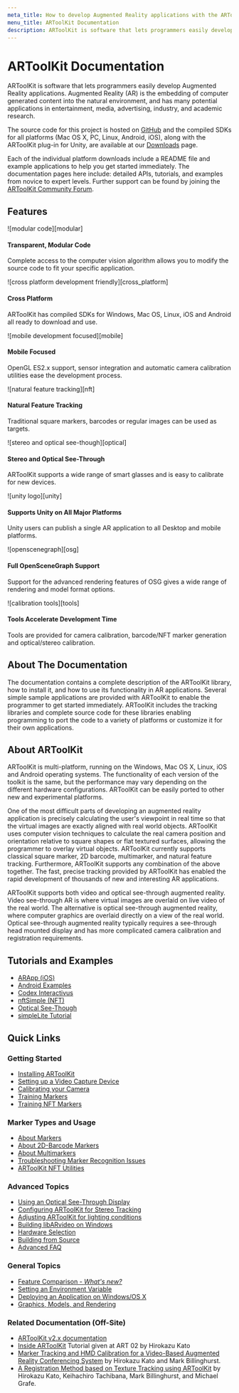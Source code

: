 ```yaml
---
meta_title: How to develop Augmented Reality applications with the ARToolKit SDK
menu_title: ARToolKit Documentation
description: ARToolKit is software that lets programmers easily develop Augmented Reality applications.
---
```


# ARToolKit Documentation

ARToolKit is software that lets programmers easily develop Augmented Reality applications. Augmented Reality (AR) is the embedding of computer generated content into the natural environment, and has many potential applications in entertainment, media, advertising, industry, and academic research.

The source code for this project is hosted on [GitHub][artk_github] and the compiled SDKs for all platforms (Mac OS X, PC, Linux, Android, iOS), along with the ARToolKit plug-in for Unity, are available at our [Downloads][artk_sdk_download] page.

Each of the individual platform downloads include a README file and example applications to help you get started immediately.  The documentation pages here include: detailed APIs, tutorials, and examples from novice to expert levels. Further support can be found by joining the [ARToolKit Community Forum][artk_forums].

## Features

<div class="feature_list">
<div class="feature">
![modular code][modular]

#### Transparent, Modular Code
Complete access to the computer vision algorithm allows you to modify the source code to fit your specific application.
</div>
<div class="feature">
![cross platform development friendly][cross_platform]

#### Cross Platform
ARToolKit has compiled SDKs for Windows, Mac OS, Linux, iOS and Android all ready to download and use.
</div>
<div class="feature">
![mobile development focused][mobile]

#### Mobile Focused
OpenGL ES2.x support, sensor integration and automatic camera calibration utilities ease the development process.
</div>
<div class="feature">
![natural feature tracking][nft]

#### Natural Feature Tracking
Traditional square markers, barcodes or regular images can be used as targets.
</div>
<div class="feature">
![stereo and optical see-though][optical]

#### Stereo and Optical See-Through
ARToolKit supports a wide range of smart glasses and is easy to calibrate for new devices.
</div>
<div class="feature">
![unity logo][unity]

#### Supports Unity on All Major Platforms
Unity users can publish a single AR application to all Desktop and mobile platforms.
</div>
<div class="feature">
![openscenegraph][osg]

#### Full OpenSceneGraph Support
Support for the advanced rendering features of OSG gives a wide range of rendering and model format options.
</div>
<div class="feature">
![calibration tools][tools]

#### Tools Accelerate Development Time
Tools are provided for camera calibration, barcode/NFT marker generation and optical/stereo calibration.
</div>
</div>

## About The Documentation

The documentation contains a complete description of the ARToolKit library, how to install it, and how to use its functionality in AR applications. Several simple sample applications are provided with ARToolKit to enable the programmer to get started immediately. ARToolKit includes the tracking libraries and complete source code for these libraries enabling programming to port the code to a variety of platforms or customize it for their own applications.

## About ARToolKit

ARToolKit is multi-platform, running on the Windows, Mac OS X, Linux, iOS and Android operating systems. The functionality of each version of the toolkit is the same, but the performance may vary depending on the different hardware configurations. ARToolKit can be easily ported to other new and experimental platforms.

One of the most difficult parts of developing an augmented reality application is precisely calculating the user's viewpoint in real time so that the virtual images are exactly aligned with real world objects. ARToolKit uses computer vision techniques to calculate the real camera position and orientation relative to square shapes or flat textured surfaces, allowing the programmer to overlay virtual objects. ARToolKit currently supports classical square marker, 2D barcode, multimarker, and natural feature tracking. Furthermore, ARToolKit supports any combination of the above together. The fast, precise tracking provided by ARToolKit has enabled the rapid development of thousands of new and interesting AR applications.

ARToolKit supports both video and optical see-through augmented reality. Video see-through AR is where virtual images are overlaid on live video of the real world. The alternative is optical see-through augmented reality, where computer graphics are overlaid directly on a view of the real world. Optical see-through augmented reality typically requires a see-through head mounted display and has more complicated camera calibration and registration requirements.

## Tutorials and Examples

* [ARApp (iOS)][example_arapp]
* [Android Examples][android_examples]
* [Codex Interactivus][codex_interactivus]
* [nftSimple (NFT)][example_nftsimple]
* [Optical See-Though][example_optical]
* [simpleLite Tutorial][example_simplelite]

## Quick Links

### Getting Started
* [Installing ARToolKit][about_installing]
* [Setting up a Video Capture Device][config_video_capture]
* [Calibrating your Camera][camera_calibration]
* [Training Markers][marker_training]
* [Training NFT Markers][marker_nft_training]

### Marker Types and Usage
* [About Markers][marker_about]
* [About 2D-Barcode Markers][marker_barcode]
* [About Multimarkers][marker_multi]
* [Troubleshooting Marker Recognition Issues][marker_troubleshooting]
* [ARToolKit NFT Utilities][marker_nft_utilities]

### Advanced Topics
* [Using an Optical See-Through Display][config_optical_see-through]
* [Configuring ARToolKit for Stereo Tracking][config_camera_stereo_tracking]
* [Adjusting ARToolKit for lighting conditions][config_adjusting_exposure]
* [Building libARvideo on Windows][windows_building_libarvideo]
* [Hardware Selection][about_hardware_selection]
* [Building from Source][build_artoolkit]
* [Advanced FAQ][about_faq]

### General Topics
* [Feature Comparison - *What's new?*][about_feature_comparison]
* [Setting an Environment Variable][general_environment_variables]
* [Deploying an Application on Windows/OS X][general_deploy_application]
* [Graphics, Models, and Rendering][about_rendering]

### Related Documentation (Off-Site)
* [ARToolKit v2.x documentation][external_2x_docs]
* [Inside ARToolKit][external_inside_artoolkit] Tutorial given at ART 02 by Hirokazu Kato
* [Marker Tracking and HMD Calibration for a Video-Based Augmented Reality Conferencing System][external_hmd_conferencing] by Hirokazu Kato and Mark Billinghurst.
* [A Registration Method based on Texture Tracking using ARToolKit][external_registration_method] by Hirokazu Kato, Keihachiro Tachibana, Mark Billinghurst, and Michael Grafe.

[about_installing]: 1_Getting_Started/about_installing.md
[config_video_capture]: 2_Configuration/config_video_capture.md
[camera_calibration]: 2_Configuration/config_camera_calibration.md
[marker_training]: 3_Marker_Training/marker_training.md
[marker_nft_training]: 3_Marker_Training/marker_nft_training.md
[marker_about]: 3_Marker_Training/marker_about.md
[marker_barcode]: 3_Marker_Training/marker_barcode.md
[marker_multi]: 3_Marker_Training/marker_multi.md
[marker_troubleshooting]: 3_Marker_Training/marker_troubleshooting.md
[marker_nft_utilities]: 3_Marker_Training/marker_nft_utilities.md
[config_optical_see-through]: 8_Advanced_Topics/config_optical_see_through.md
[config_camera_stereo_tracking]: 8_Advanced_Topics/config_camera_stereo_tracking.md
[config_adjusting_exposure]: 2_Configuration/config_adjusting_exposure.md
[windows_building_libarvideo]: 8_Advanced_Topics/windows_building_libarvideo.md
[about_hardware_selection]: 8_Advanced_Topics/about_hardware_selection.md
[build_artoolkit]: 8_Advanced_Topics/build_artoolkit.md
[about_faq]: 8_Advanced_Topics/about_faq.md
[about_feature_comparison]: 1_Getting_Started/about_feature_comparison.md
[general_environment_variables]: 1_Getting_Started/general_environment_variables.md
[general_deploy_application]: 1_Getting_Started/general_deploy_application.md
[about_rendering]: 1_Getting_Started/about_rendering.md
[android_examples]: 4_Android/android_examples.md
[example_arapp]: 7_Examples/example_arapp.md
[codex_interactivus]: 7_Examples/example_codex_interactivus.md
[example_nftsimple]: 7_Examples/example_nftsimple.md
[example_optical]: 7_Examples/example_optical.md
[example_simplelite]: 7_Examples/example_simplelite.md

[lgpl]: http://artoolkit.org/artoolkit-licensing
[artk_github]: https://github.com/artoolkit
[artk_sdk_download]: http://artoolkit.org/download-artoolkit-sdk
[artk_forums]: http://artoolkit.org/community/forums/
[external_2x_docs]: http://www.hitl.washington.edu/artoolkit/documentation/
[external_inside_artoolkit]: http://www.hitl.washington.edu/artoolkit/Papers/ART02-Tutorial.pdf
[external_hmd_conferencing]: http://www.hitl.washington.edu/artoolkit/Papers/IWAR99.kato.pdf
[external_registration_method]: http://ieeexplore.ieee.org/xpls/abs_all.jsp?arnumber=1320435


[optical]: _media/features/smart-glasses.png
[modular]: _media/features/modular-icon.png
[osg]: _media/features/osg-icon.png
[tools]: _media/features/tools-icon.png
[nft]: _media/features/nft-icon.png
[mobile]: _media/features/mobile-icon.png
[cross_platform]: _media/features/platform-icon.png
[unity]: _media/features/support-trophy.png
